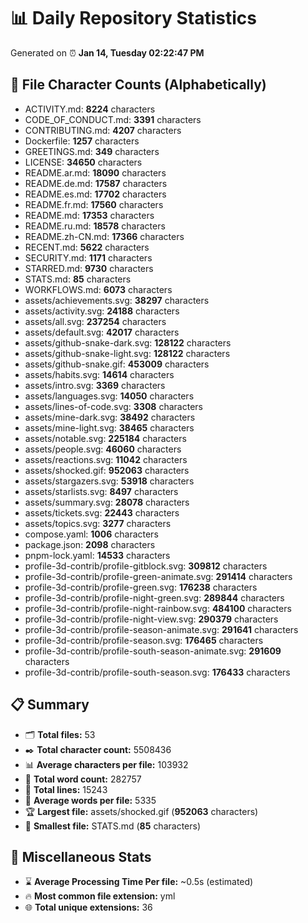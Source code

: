 # 📊 Daily Repository Statistics
Generated on ⏰ **Jan 14, Tuesday 02:22:47 PM**

## 📂 File Character Counts (Alphabetically)
- ACTIVITY.md: **8224** characters
- CODE_OF_CONDUCT.md: **3391** characters
- CONTRIBUTING.md: **4207** characters
- Dockerfile: **1257** characters
- GREETINGS.md: **349** characters
- LICENSE: **34650** characters
- README.ar.md: **18090** characters
- README.de.md: **17587** characters
- README.es.md: **17702** characters
- README.fr.md: **17560** characters
- README.md: **17353** characters
- README.ru.md: **18578** characters
- README.zh-CN.md: **17366** characters
- RECENT.md: **5622** characters
- SECURITY.md: **1171** characters
- STARRED.md: **9730** characters
- STATS.md: **85** characters
- WORKFLOWS.md: **6073** characters
- assets/achievements.svg: **38297** characters
- assets/activity.svg: **24188** characters
- assets/all.svg: **237254** characters
- assets/default.svg: **42017** characters
- assets/github-snake-dark.svg: **128122** characters
- assets/github-snake-light.svg: **128122** characters
- assets/github-snake.gif: **453009** characters
- assets/habits.svg: **14614** characters
- assets/intro.svg: **3369** characters
- assets/languages.svg: **14050** characters
- assets/lines-of-code.svg: **3308** characters
- assets/mine-dark.svg: **38492** characters
- assets/mine-light.svg: **38465** characters
- assets/notable.svg: **225184** characters
- assets/people.svg: **46060** characters
- assets/reactions.svg: **11042** characters
- assets/shocked.gif: **952063** characters
- assets/stargazers.svg: **53918** characters
- assets/starlists.svg: **8497** characters
- assets/summary.svg: **28078** characters
- assets/tickets.svg: **22443** characters
- assets/topics.svg: **3277** characters
- compose.yaml: **1006** characters
- package.json: **2098** characters
- pnpm-lock.yaml: **14533** characters
- profile-3d-contrib/profile-gitblock.svg: **309812** characters
- profile-3d-contrib/profile-green-animate.svg: **291414** characters
- profile-3d-contrib/profile-green.svg: **176238** characters
- profile-3d-contrib/profile-night-green.svg: **289844** characters
- profile-3d-contrib/profile-night-rainbow.svg: **484100** characters
- profile-3d-contrib/profile-night-view.svg: **290379** characters
- profile-3d-contrib/profile-season-animate.svg: **291641** characters
- profile-3d-contrib/profile-season.svg: **176465** characters
- profile-3d-contrib/profile-south-season-animate.svg: **291609** characters
- profile-3d-contrib/profile-south-season.svg: **176433** characters

## 📋 Summary
- 🗂️ **Total files:** 53
- ✒️ **Total character count:** 5508436
- 📊 **Average characters per file:** 103932
- 📝 **Total word count:** 282757
- 🧾 **Total lines:** 15243
- 📐 **Average words per file:** 5335
- 🏆 **Largest file:** assets/shocked.gif (**952063** characters)
- 🥉 **Smallest file:** STATS.md (**85** characters)

## 🌟 Miscellaneous Stats
- ⌛ **Average Processing Time Per file:** ~0.5s (estimated)
- 🔥 **Most common file extension:** yml
- 🌐 **Total unique extensions:** 36
